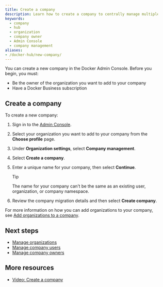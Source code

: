 ```yaml
---
title: Create a company
description: Learn how to create a company to centrally manage multiple organizations.
keywords:
  - company
  - hub
  - organization
  - company owner
  - Admin Console
  - company management
aliases:
- /docker-hub/new-company/
---
```


You can create a new company in the Docker Admin Console. Before you begin, you must:
- Be the owner of the organization you want to add to your company
- Have a Docker Business subscription

<Include file="admin-early-access.md" />

## Create a company

To create a new company:

1. Sign in to the [Admin Console](https://app.docker.com/admin).
2. Select your organization you want to add to your company from the **Choose profile** page.
3. Under **Organization settings**, select **Company management**.
4. Select **Create a company**.
5. Enter a unique name for your company, then select **Continue**.

    > [!TIP]
    >
    > The name for your company can't be the same as an existing user, organization, or company namespace.

6. Review the company migration details and then select **Create company**.

For more information on how you can add organizations to your company, see [Add organizations to a company](./organizations.md#add-organizations-to-a-company).


## Next steps

- [Manage organizations](./organizations.md)
- [Manage company users](./users.md)
- [Manage company owners](./owners.md)

## More resources

- [Video: Create a company](https://youtu.be/XZ5_i6qiKho?feature=shared&t=359)
